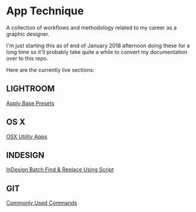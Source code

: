 # App Technique
A collection of workflows and methodology related to my career as a graphic designer.

I'm just starting this as of end of January 2018 afternoon doing these for a long time so it'll probably take quite a while to convert my documentation over to this repo.

Here are the currently live sections:

## LIGHTROOM ##
[Apply Base Presets](https://github.com/rob-kistner/App-Technique/blob/master/Lightroom/lightroom-apply-base-presets.md)

## OS X ##
[OSX Utility Apps](https://github.com/rob-kistner/App-Technique/blob/master/Mac-OSX/OS-Apps.md)

## INDESIGN ##
[InDesign Batch Find & Replace Using Script](https://github.com/rob-kistner/App-Technique/blob/master/InDesign/indesign-batch-find-replace-using-script.md)

## GIT ##
[Commonly Used Commands](https://github.com/rob-kistner/App-Technique/blob/master/Git/git-commonly-used-commands.md)